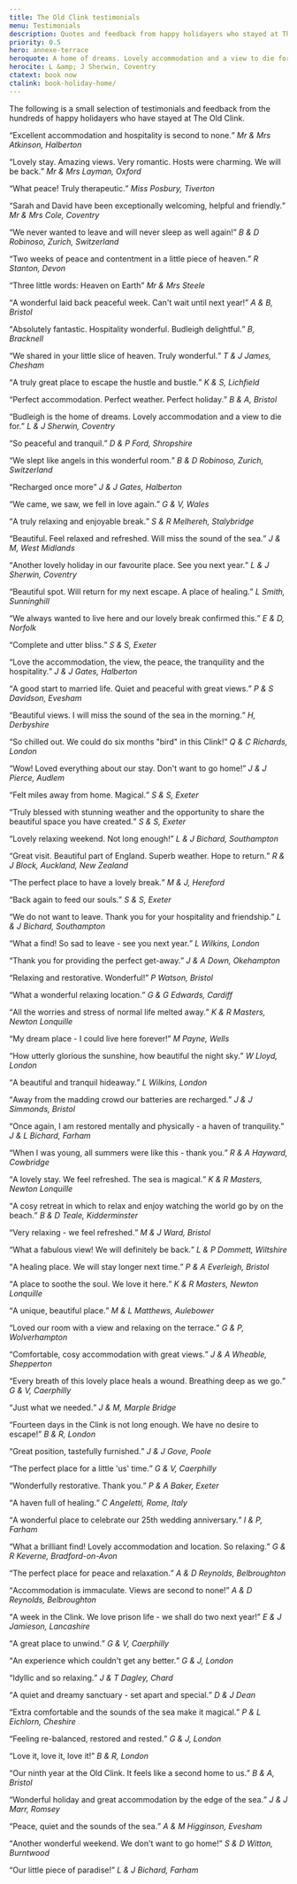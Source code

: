 ```yaml
---
title: The Old Clink testimonials
menu: Testimonials
description: Quotes and feedback from happy holidayers who stayed at The Old Clink in Budleigh Salterton, East Devon, UK.
priority: 0.5
hero: annexe-terrace
heroquote: A home of dreams. Lovely accommodation and a view to die for.
herocite: L &amp; J Sherwin, Coventry
ctatext: book now
ctalink: book-holiday-home/
---
```


The following is a small selection of testimonials and feedback from the hundreds of happy holidayers who have stayed at The Old Clink.



<q>Excellent accommodation and hospitality is second to none.</q>
<cite>Mr &amp; Mrs Atkinson, Halberton</cite>

<q>Lovely stay. Amazing views. Very romantic. Hosts were charming. We will be back.</q>
<cite>Mr &amp; Mrs Layman, Oxford</cite>

<q>What peace! Truly therapeutic.</q>
<cite>Miss Posbury, Tiverton</cite>

<q>Sarah and David have been exceptionally welcoming, helpful and friendly.</q>
<cite>Mr &amp; Mrs Cole, Coventry</cite>

<q>We never wanted to leave and will never sleep as well again!</q>
<cite>B &amp; D Robinoso, Zurich, Switzerland</cite>

<q>Two weeks of peace and contentment in a little piece of heaven.</q>
<cite>R Stanton, Devon</cite>

<q>Three little words: Heaven on Earth</q>
<cite>Mr &amp; Mrs Steele</cite>

<q>A wonderful laid back peaceful week. Can't wait until next year!</q>
<cite>A &amp; B, Bristol</cite>

<q>Absolutely fantastic. Hospitality wonderful. Budleigh delightful.</q>
<cite>B, Bracknell</cite>

<q>We shared in your little slice of heaven. Truly wonderful.</q>
<cite>T &amp; J James, Chesham</cite>

<q>A truly great place to escape the hustle and bustle.</q>
<cite>K &amp; S, Lichfield</cite>

<q>Perfect accommodation. Perfect weather. Perfect holiday.</q>
<cite>B &amp; A, Bristol</cite>

<q>Budleigh is the home of dreams. Lovely accommodation and a view to die for.</q>
<cite>L &amp; J Sherwin, Coventry</cite>

<q>So peaceful and tranquil.</q>
<cite>D &amp; P Ford, Shropshire</cite>

<q>We slept like angels in this wonderful room.</q>
<cite>B &amp; D Robinoso, Zurich, Switzerland</cite>

<q>Recharged once more</q>
<cite>J &amp; J Gates, Halberton</cite>

<q>We came, we saw, we fell in love again.</q>
<cite>G &amp; V, Wales</cite>

<q>A truly relaxing and enjoyable break.</q>
<cite>S &amp; R Melhereh, Stalybridge</cite>

<q>Beautiful. Feel relaxed and refreshed. Will miss the sound of the sea.</q>
<cite>J &amp; M, West Midlands</cite>

<q>Another lovely holiday in our favourite place. See you next year.</q>
<cite>L &amp; J Sherwin, Coventry</cite>

<q>Beautiful spot. Will return for my next escape. A place of healing.</q>
<cite>L Smith, Sunninghill</cite>

<q>We always wanted to live here and our lovely break confirmed this.</q>
<cite>E &amp; D, Norfolk</cite>

<q>Complete and utter bliss.</q>
<cite>S &amp; S, Exeter</cite>

<q>Love the accommodation, the view, the peace, the tranquility and the hospitality.</q>
<cite>J &amp; J Gates, Halberton</cite>

<q>A good start to married life. Quiet and peaceful with great views.</q>
<cite>P &amp; S Davidson, Evesham</cite>

<q>Beautiful views. I will miss the sound of the sea in the morning.</q>
<cite>H, Derbyshire</cite>

<q>So chilled out. We could do six months "bird" in this Clink!</q>
<cite>Q &amp; C Richards, London</cite>

<q>Wow! Loved everything about our stay. Don't want to go home!</q>
<cite>J &amp; J Pierce, Audlem</cite>

<q>Felt miles away from home. Magical.</q>
<cite>S &amp; S, Exeter</cite>

<q>Truly blessed with stunning weather and the opportunity to share the beautiful space you have created.</q>
<cite>S &amp; S, Exeter</cite>

<q>Lovely relaxing weekend. Not long enough!</q>
<cite>L &amp; J Bichard, Southampton</cite>

<q>Great visit. Beautiful part of England. Superb weather. Hope to return.</q>
<cite>R &amp; J Block, Auckland, New Zealand</cite>

<q>The perfect place to have a lovely break.</q>
<cite>M &amp; J, Hereford</cite>

<q>Back again to feed our souls.</q>
<cite>S &amp; S, Exeter</cite>

<q>We do not want to leave. Thank you for your hospitality and friendship.</q>
<cite>L &amp; J Bichard, Southampton</cite>

<q>What a find! So sad to leave - see you next year.</q>
<cite>L Wilkins, London</cite>

<q>Thank you for providing the perfect get-away.</q>
<cite>J &amp; A Down, Okehampton</cite>

<q>Relaxing and restorative. Wonderful!</q>
<cite>P Watson, Bristol</cite>

<q>What a wonderful relaxing location.</q>
<cite>G &amp; G Edwards, Cardiff</cite>

<q>All the worries and stress of normal life melted away.</q>
<cite>K &amp; R Masters, Newton Lonquille</cite>

<q>My dream place - I could live here forever!</q>
<cite>M Payne, Wells</cite>

<q>How utterly glorious the sunshine, how beautiful the night sky.</q>
<cite>W Lloyd, London</cite>

<q>A beautiful and tranquil hideaway.</q>
<cite>L Wilkins, London</cite>

<q>Away from the madding crowd our batteries are recharged.</q>
<cite>J &amp; J Simmonds, Bristol</cite>

<q>Once again, I am restored mentally and physically - a haven of tranquility.</q>
<cite>J &amp; L Bichard, Farham</cite>

<q>When I was young, all summers were like this - thank you.</q>
<cite>R &amp; A Hayward, Cowbridge</cite>

<q>A lovely stay. We feel refreshed. The sea is magical.</q>
<cite>K &amp; R Masters, Newton Lonquille</cite>

<q>A cosy retreat in which to relax and enjoy watching the world go by on the beach.</q>
<cite>B &amp; D Teale, Kidderminster</cite>

<q>Very relaxing - we feel refreshed.</q>
<cite>M &amp; J Ward, Bristol</cite>

<q>What a fabulous view! We will definitely be back.</q>
<cite>L &amp; P Dommett, Wiltshire</cite>

<q>A healing place. We will stay longer next time.</q>
<cite>P &amp; A Everleigh, Bristol</cite>

<q>A place to soothe the soul. We love it here.</q>
<cite>K &amp; R Masters, Newton Lonquille</cite>

<q>A unique, beautiful place.</q>
<cite>M &amp; L Matthews, Aulebower</cite>

<q>Loved our room with a view and relaxing on the terrace.</q>
<cite>G &amp; P, Wolverhampton</cite>

<q>Comfortable, cosy accommodation with great views.</q>
<cite>J &amp; A Wheable, Shepperton</cite>

<q>Every breath of this lovely place heals a wound. Breathing deep as we go.</q>
<cite>G &amp; V, Caerphilly</cite>

<q>Just what we needed.</q>
<cite>J &amp; M, Marple Bridge</cite>

<q>Fourteen days in the Clink is not long enough. We have no desire to escape!</q>
<cite>B &amp; R, London</cite>

<q>Great position, tastefully furnished.</q>
<cite>J &amp; J Gove, Poole</cite>

<q>The perfect place for a little 'us' time.</q>
<cite>G &amp; V, Caerphilly</cite>

<q>Wonderfully restorative. Thank you.</q>
<cite>P &amp; A Baker, Exeter</cite>

<q>A haven full of healing.</q>
<cite>C Angeletti, Rome, Italy</cite>

<q>A wonderful place to celebrate our 25th wedding anniversary.</q>
<cite>I &amp; P, Farham</cite>

<q>What a brilliant find! Lovely accommodation and location. So relaxing.</q>
<cite>G &amp; R Keverne, Bradford-on-Avon</cite>

<q>The perfect place for peace and relaxation.</q>
<cite>A &amp; D Reynolds, Belbroughton</cite>

<q>Accommodation is immaculate. Views are second to none!</q>
<cite>A &amp; D Reynolds, Belbroughton</cite>

<q>A week in the Clink. We love prison life - we shall do two next year!</q>
<cite>E &amp; J Jamieson, Lancashire</cite>

<q>A great place to unwind.</q>
<cite>G &amp; V, Caerphilly</cite>

<q>An experience which couldn't get any better.</q>
<cite>G &amp; J, London</cite>

<q>Idyllic and so relaxing.</q>
<cite>J &amp; T Dagley, Chard</cite>

<q>A quiet and dreamy sanctuary - set apart and special.</q>
<cite>D &amp; J Dean</cite>

<q>Extra comfortable and the sounds of the sea make it magical.</q>
<cite>P &amp; L Eichlorn, Cheshire</cite>

<q>Feeling re-balanced, restored and rested.</q>
<cite>G &amp; J, London</cite>

<q>Love it, love it, love it!</q>
<cite>B &amp; R, London</cite>

<q>Our ninth year at the Old Clink. It feels like a second home to us.</q>
<cite>B &amp; A, Bristol</cite>

<q>Wonderful holiday and great accommodation by the edge of the sea.</q>
<cite>J &amp; J Marr, Romsey</cite>

<q>Peace, quiet and the sounds of the sea.</q>
<cite>A &amp; M Higginson, Evesham</cite>

<q>Another wonderful weekend. We don't want to go home!</q>
<cite>S &amp; D Witton, Burntwood</cite>

<q>Our little piece of paradise!</q>
<cite>L &amp; J Bichard, Farham</cite>
